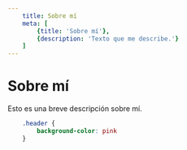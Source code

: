 ```yaml
---
    title: Sobre mí
    meta: [
        {title: 'Sobre mí'},
        {description: 'Texto que me describe.'}
    ]
---
```


# Sobre mí

Esto es una breve descripción sobre mí.

```css
    .header {
        background-color: pink
    }
```

